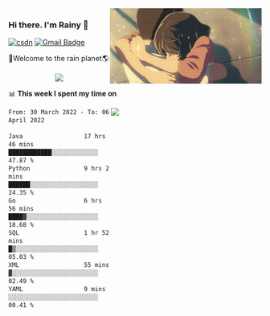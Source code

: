 <img  align='right' height="150" src="https://github.com/LikeRainDay/LikeRainDay/blob/master/pic/img_rain_1.gif?raw=true">



### Hi there. I'm Rainy :lemon:

[![csdn](https://img.shields.io/badge/-csdn-c14438?style=flat-square&logo=c&logoColor=white)](https://blog.csdn.net/qq_15807167)
[![Gmail Badge](https://img.shields.io/badge/-gmail-c14438?style=flat-square&logo=Gmail&logoColor=white&link=mailto:houshuai0816@gmail.com)](mailto:houshuai0816@gmail.com)

🚀Welcome to the rain planet🌎

<center>
<img align='center'  src="https://source.unsplash.com/random/1200x600">
</center>

📊 **This week I spent my time on**

<img align='right'   width="300" src="https://github-readme-stats.vercel.app/api?username=LikeRainDay&show_icons=true&title_color=fff&icon_color=79ff97&text_color=9f9f9f&bg_color=151515">

<!--START_SECTION:waka-->

```text
From: 30 March 2022 - To: 06 April 2022

Java                 17 hrs 46 mins  ████████████░░░░░░░░░░░░░   47.87 %
Python               9 hrs 2 mins    ██████░░░░░░░░░░░░░░░░░░░   24.35 %
Go                   6 hrs 56 mins   ████▓░░░░░░░░░░░░░░░░░░░░   18.68 %
SQL                  1 hr 52 mins    █▒░░░░░░░░░░░░░░░░░░░░░░░   05.03 %
XML                  55 mins         ▓░░░░░░░░░░░░░░░░░░░░░░░░   02.49 %
YAML                 9 mins          ░░░░░░░░░░░░░░░░░░░░░░░░░   00.41 %
```

<!--END_SECTION:waka-->
